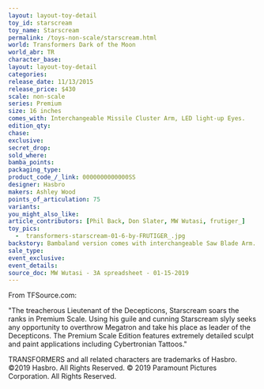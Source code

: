 ```yaml
---
layout: layout-toy-detail 
toy_id: starscream
toy_name: Starscream
permalink: /toys-non-scale/starscream.html
world: Transformers Dark of the Moon
world_abr: TR
character_base: 
layout: layout-toy-detail
categories: 
release_date: 11/13/2015
release_price: $430 
scale: non-scale
series: Premium
size: 16 inches
comes_with: Interchangeable Missile Cluster Arm, LED light-up Eyes.
edition_qty: 
chase: 
exclusive: 
secret_drop: 
sold_where: 
bamba_points: 
packaging_type: 
product_code_/_link: 0000000000000SS
designer: Hasbro
makers: Ashley Wood 
points_of_articulation: 75
variants: 
you_might_also_like: 
article_contributors: [Phil Back, Don Slater, MW Wutasi, frutiger_]
toy_pics: 
  -  transformers-starscream-01-6-by-FRUTIGER_.jpg
backstory: Bambaland version comes with interchangeable Saw Blade Arm. Materials Used - ABS, PVC, POM. Requires AG13 X 2 Button Cell Batteries.
sale_type: 
event_exclusive: 
event_details: 
source_doc: MW Wutasi - 3A spreadsheet - 01-15-2019
---
```


From TFSource.com:

"The treacherous Lieutenant of the Decepticons, Starscream soars the ranks in Premium Scale. Using his guile and cunning Starscream slyly seeks any opportunity to overthrow Megatron and take his place as leader of the Decepticons. The Premium Scale Edition features extremely detailed sculpt and paint applications including Cybertronian Tattoos."

TRANSFORMERS and all related characters are trademarks of Hasbro. ©2019 Hasbro. All Rights Reserved. © 2019 Paramount Pictures Corporation. All Rights Reserved.